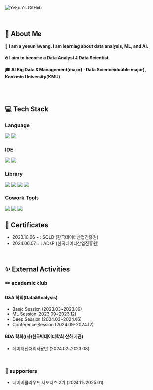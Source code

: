 <div class="header">
      <img src="https://capsule-render.vercel.app/api?type=transparent&fontColor=F5C0CA&text=YeEun's%20GitHub%20&height=150&fontSize=60&descAlignY=75&descAlign=60" alt="YeEun's GitHub">
    </div>
  <br/>
  <br/>

<div>
  <!--Body-->
  
  ## 👀 About Me
  #### :raising_hand: I am a yeeun hwang. I am learning about data analysis, ML, and AI.<br/>
  #### :fire: I aim to become a  Data Analyst & Data Scientist.<br/>
  #### :mortar_board: AI Big Data & Management(major) · Data Science(double major), Kookmin University(KMU)
  <br/>
  <br/>
  
  ## :computer: Tech Stack
  ### Language
  <!--Python-->
  <img src="https://img.shields.io/badge/Python-3776AB?style=flat-square&logo=Python&logoColor=white"/>
  <!--MySQL-->
  <img src="https://img.shields.io/badge/MySQL-4479A1?style=flat-square&logo=MySQL&logoColor=white"/>
  <br/>

  ### IDE
  <!--Jupyter-->
  <img src="https://img.shields.io/badge/Jupyter-F37626?style=flat-square&logo=jupyter&logoColor=white"/>
  <!--VScode-->
  <img src="https://img.shields.io/badge/VScode-009FD9?style=flat-square&logo=VScode&logoColor=white"/>
   <br/>
  
  ### Library
  <!--PyTorch-->
  <img src="https://img.shields.io/badge/PyTorch-EE4C2C?style=flat-square&logo=PyTorch&logoColor=white"/>
  <!--Selenium-->
  <img src="https://img.shields.io/badge/Selenium-43B02A?style=flat-square&logo=Selenium&logoColor=white"/>
  <!--Numpy-->
  <img src="https://img.shields.io/badge/Numpy-013243?style=flat-square&logo=Numpy&logoColor=white"/>
  <!--Pandas-->
  <img src="https://img.shields.io/badge/Pandas-150458?style=flat-square&logo=Pandas&logoColor=white"/>
  <br/>

  ### Cowork Tools
  <!--Notion-->
  <img src="https://img.shields.io/badge/Notion-000000?style=flat-square&logo=Notion&logoColor=white"/>
  <!--GitHub-->
  <img src="https://img.shields.io/badge/GitHub-181717?style=flat-square&logo=GitHub&logoColor=white"/>
  <!--Slack-->
  <img src="https://img.shields.io/badge/Slack-4A154B?style=flat-square&logo=Slack&logoColor=white"/>
  <br/>

  ## :scroll: Certificates
  - 2023.10.06 ~ : SQLD (한국데이터산업진흥원)
  - 2024.06.07 ~ : ADsP (한국데이터산업진흥원)
  <br/>

  ## :sparkles: External Activities
  ### :pencil2: academic club
  #### D&A 학회(Data&Analysis)
  - Basic Session (2023.03~2023.06)
  - ML Session (2023.09~2023.12)
  - Deep Session (2024.03~2024.06)
  - Conference Session (2024.09~2024.12)

  #### BDA 학회((사)한국빅데이터학회 산하 기관)
  - 데이터전처리적용반 (2024.02~2023.08)
  <br/>


  ### :information_desk_person: supporters
  - 네이버클라우드 서포터즈 2기 (2024.11~2025.01)
  <br/>
  
</div>

<!--
**Jiyu-Kim/Jiyu-Kim** is a ✨ _special_ ✨ repository because its `README.md` (this file) appears on your GitHub profile.

Here are some ideas to get you started:
- Hi there 👋
- 🔭 I’m currently working on ...
- 🌱 I’m currently learning ...
- 👯 I’m looking to collaborate on ...
- 🤔 I’m looking for help with ...
- 💬 Ask me about ...
- 📫 How to reach me: ...
- 😄 Pronouns: ...
- ⚡ Fun fact: ...
-->
